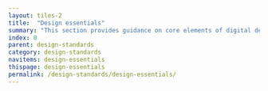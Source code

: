 ```yaml
---
layout: tiles-2
title:  "Design essentials"
summary: "This section provides guidance on core elements of digital design such as typography, colour palette and grid formations."
index: 0
parent: design-standards
category: design-standards
navitems: design-essentials
thispage: design-essentials
permalink: /design-standards/design-essentials/
---
```

